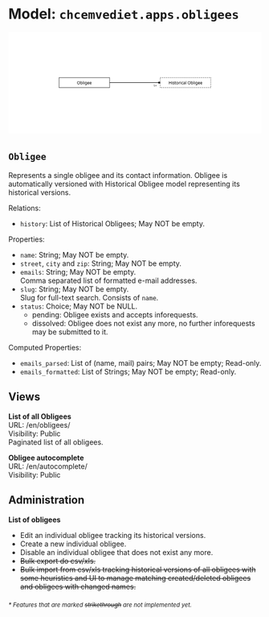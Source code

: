 # Model: `chcemvediet.apps.obligees`

![](assets/obligees.svg)

## `Obligee`

Represents a single obligee and its contact information. Obligee is automatically versioned with
Historical Obligee model representing its historical versions.

Relations:
* `history`: List of Historical Obligees; May NOT be empty.

Properties:
* `name`: String; May NOT be empty.
* `street`, `city` and `zip`: String; May NOT be empty.
* `emails`: String; May NOT be empty.\
  Comma separated list of formatted e-mail addresses.
* `slug`: String; May NOT be empty.\
  Slug for full-text search. Consists of `name`.
* `status`: Choice; May NOT be NULL.
  - pending: Obligee exists and accepts inforequests.
  - dissolved: Obligee does not exist any more, no further inforequests may be submitted to it.

Computed Properties:
* `emails_parsed`: List of (name, mail) pairs; May NOT be empty; Read-only.
* `emails_formatted`: List of Strings; May NOT be empty; Read-only.


## Views

**List of all Obligees**\
  URL: /en/obligees/\
  Visibility: Public\
  Paginated list of all obligees.

**Obligee autocomplete**\
  URL: /en/autocomplete/\
  Visibility: Public

## Administration

**List of obligees**
* Edit an individual obligee tracking its historical versions.
* Create a new individual obligee.
* Disable an individual obligee that does not exist any more.
* ~~Bulk export do csv/xls.~~
* ~~Bulk import from csv/xls tracking historical versions of all obligees with some heuristics and
    UI to manage matching created/deleted obligees and obligees with changed names.~~

<sub>*\* Features that are marked ~~strikethrough~~ are not implemented yet.*</sub>
